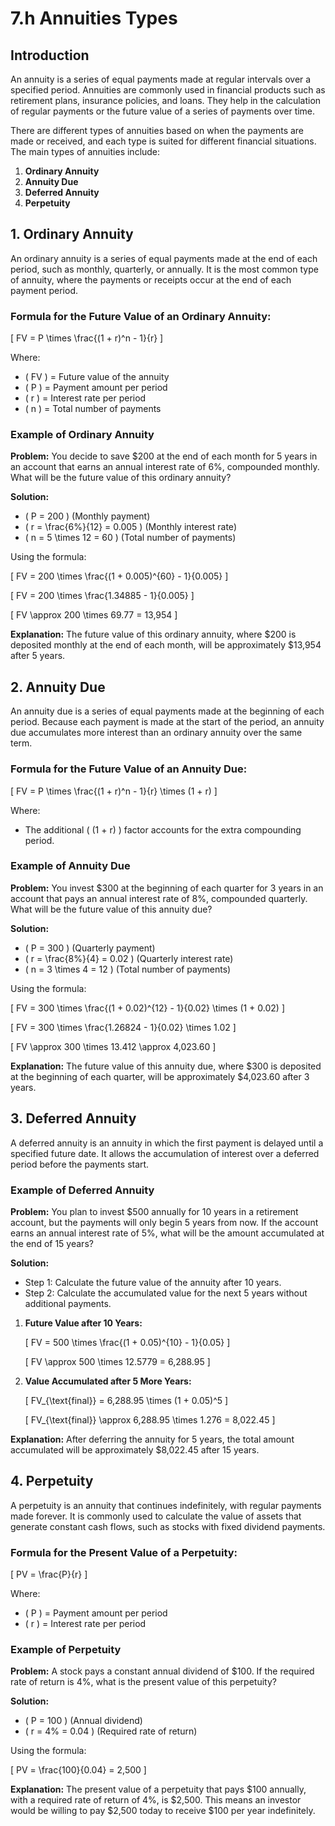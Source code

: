 # 7.h Annuities Types

## Introduction

An annuity is a series of equal payments made at regular intervals over a specified period. Annuities are commonly used in financial products such as retirement plans, insurance policies, and loans. They help in the calculation of regular payments or the future value of a series of payments over time.

There are different types of annuities based on when the payments are made or received, and each type is suited for different financial situations. The main types of annuities include:

1. **Ordinary Annuity**
2. **Annuity Due**
3. **Deferred Annuity**
4. **Perpetuity**

## 1. Ordinary Annuity

An ordinary annuity is a series of equal payments made at the end of each period, such as monthly, quarterly, or annually. It is the most common type of annuity, where the payments or receipts occur at the end of each payment period.

### Formula for the Future Value of an Ordinary Annuity:

\[
FV = P \times \frac{(1 + r)^n - 1}{r}
\]

Where:
- \( FV \) = Future value of the annuity
- \( P \) = Payment amount per period
- \( r \) = Interest rate per period
- \( n \) = Total number of payments

### Example of Ordinary Annuity

**Problem:** You decide to save $200 at the end of each month for 5 years in an account that earns an annual interest rate of 6%, compounded monthly. What will be the future value of this ordinary annuity?

**Solution:**
- \( P = 200 \) (Monthly payment)
- \( r = \frac{6\%}{12} = 0.005 \) (Monthly interest rate)
- \( n = 5 \times 12 = 60 \) (Total number of payments)

Using the formula:

\[
FV = 200 \times \frac{(1 + 0.005)^{60} - 1}{0.005}
\]

\[
FV = 200 \times \frac{1.34885 - 1}{0.005}
\]

\[
FV \approx 200 \times 69.77 = 13,954
\]

**Explanation:** The future value of this ordinary annuity, where $200 is deposited monthly at the end of each month, will be approximately $13,954 after 5 years.

## 2. Annuity Due

An annuity due is a series of equal payments made at the beginning of each period. Because each payment is made at the start of the period, an annuity due accumulates more interest than an ordinary annuity over the same term.

### Formula for the Future Value of an Annuity Due:

\[
FV = P \times \frac{(1 + r)^n - 1}{r} \times (1 + r)
\]

Where:
- The additional \( (1 + r) \) factor accounts for the extra compounding period.

### Example of Annuity Due

**Problem:** You invest $300 at the beginning of each quarter for 3 years in an account that pays an annual interest rate of 8%, compounded quarterly. What will be the future value of this annuity due?

**Solution:**
- \( P = 300 \) (Quarterly payment)
- \( r = \frac{8\%}{4} = 0.02 \) (Quarterly interest rate)
- \( n = 3 \times 4 = 12 \) (Total number of payments)

Using the formula:

\[
FV = 300 \times \frac{(1 + 0.02)^{12} - 1}{0.02} \times (1 + 0.02)
\]

\[
FV = 300 \times \frac{1.26824 - 1}{0.02} \times 1.02
\]

\[
FV \approx 300 \times 13.412 \approx 4,023.60
\]

**Explanation:** The future value of this annuity due, where $300 is deposited at the beginning of each quarter, will be approximately $4,023.60 after 3 years.

## 3. Deferred Annuity

A deferred annuity is an annuity in which the first payment is delayed until a specified future date. It allows the accumulation of interest over a deferred period before the payments start.

### Example of Deferred Annuity

**Problem:** You plan to invest $500 annually for 10 years in a retirement account, but the payments will only begin 5 years from now. If the account earns an annual interest rate of 5%, what will be the amount accumulated at the end of 15 years?

**Solution:**
- Step 1: Calculate the future value of the annuity after 10 years.
- Step 2: Calculate the accumulated value for the next 5 years without additional payments.

1. **Future Value after 10 Years:**

   \[
   FV = 500 \times \frac{(1 + 0.05)^{10} - 1}{0.05}
   \]

   \[
   FV \approx 500 \times 12.5779 = 6,288.95
   \]

2. **Value Accumulated after 5 More Years:**

   \[
   FV_{\text{final}} = 6,288.95 \times (1 + 0.05)^5
   \]

   \[
   FV_{\text{final}} \approx 6,288.95 \times 1.276 = 8,022.45
   \]

**Explanation:** After deferring the annuity for 5 years, the total amount accumulated will be approximately $8,022.45 after 15 years.

## 4. Perpetuity

A perpetuity is an annuity that continues indefinitely, with regular payments made forever. It is commonly used to calculate the value of assets that generate constant cash flows, such as stocks with fixed dividend payments.

### Formula for the Present Value of a Perpetuity:

\[
PV = \frac{P}{r}
\]

Where:
- \( P \) = Payment amount per period
- \( r \) = Interest rate per period

### Example of Perpetuity

**Problem:** A stock pays a constant annual dividend of $100. If the required rate of return is 4%, what is the present value of this perpetuity?

**Solution:**
- \( P = 100 \) (Annual dividend)
- \( r = 4\% = 0.04 \) (Required rate of return)

Using the formula:

\[
PV = \frac{100}{0.04} = 2,500
\]

**Explanation:** The present value of a perpetuity that pays $100 annually, with a required rate of return of 4%, is $2,500. This means an investor would be willing to pay $2,500 today to receive $100 per year indefinitely.
